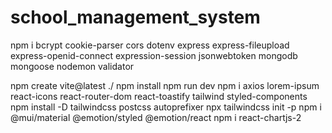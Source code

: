 # school_management_system

npm i bcrypt cookie-parser cors dotenv express express-fileupload express-openid-connect expression-session jsonwebtoken mongodb mongoose nodemon validator


npm create vite@latest ./
npm install
npm run dev
npm i axios lorem-ipsum react-icons react-router-dom react-toastify tailwind styled-components
npm install -D tailwindcss postcss autoprefixer
npx tailwindcss init -p
npm i @mui/material @emotion/styled @emotion/react
npm i react-chartjs-2